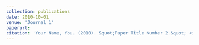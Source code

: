 ```yaml
---
collection: publications
date: 2010-10-01
venue: 'Journal 1'
paperurl: 
citation: 'Your Name, You. (2010). &quot;Paper Title Number 2.&quot; <i>Journal 1</i>. 1(2).'
---
```


